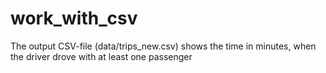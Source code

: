 # work_with_csv

The output СSV-file (data/trips_new.csv) shows the time in minutes, when the driver drove with at least one passenger

